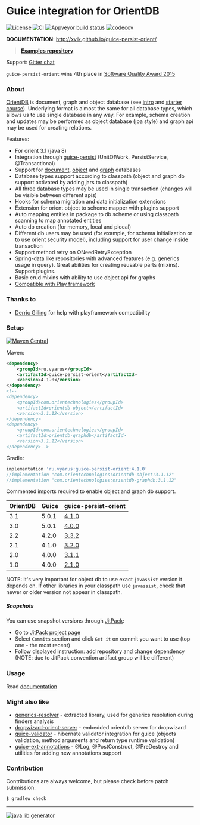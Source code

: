 # Guice integration for OrientDB
[![License](https://img.shields.io/badge/license-MIT-blue.svg?style=flat)](http://www.opensource.org/licenses/MIT)
[![CI](https://github.com/xvik/guice-persist-orient/actions/workflows/CI.yml/badge.svg)](https://github.com/xvik/guice-persist-orient/actions/workflows/CI.yml)
[![Appveyor build status](https://ci.appveyor.com/api/projects/status/github/xvik/guice-persist-orient?svg=true&branch=master)](https://ci.appveyor.com/project/xvik/guice-persist-orient)
[![codecov](https://codecov.io/gh/xvik/guice-persist-orient/branch/master/graph/badge.svg)](https://codecov.io/gh/xvik/guice-persist-orient)

**DOCUMENTATION**: http://xvik.github.io/guice-persist-orient/

> **[Examples repository](https://github.com/xvik/guice-persist-orient-examples)** 

Support: [Gitter chat](https://gitter.im/xvik/guice-persist-orient)

`guice-persist-orient` wins 4th place in [Software Quality Award 2015](http://www.yegor256.com/2015/04/16/award.html)

### About

[OrientDB](http://orientdb.com/orientdb/) is document, graph and object database (see [intro](https://www.youtube.com/watch?v=o_7NCiTLVis) and [starter course](http://orientdb.com/getting-started/)).
Underlying format is almost the same for all database types, which allows us to use single database in any way. For example, schema creation and updates
may be performed as object database (jpa style) and graph api may be used for creating relations.

Features:
* For orient 3.1 (java 8)
* Integration through [guice-persist](https://github.com/google/guice/wiki/GuicePersist) (UnitOfWork, PersistService, @Transactional)
* Support for [document](https://orientdb.org/docs/3.1.x/java/Document-Database.html), [object](https://orientdb.org/docs/3.1.x/java/Object-Database.html) and
[graph](https://orientdb.org/docs/3.1.x/java/Graph-Database-Tinkerpop.html) databases
* Database types support according to classpath (object and graph db support activated by adding jars to classpath)
* All three database types may be used in single transaction (changes will be visible between different apis)
* Hooks for schema migration and data initialization extensions
* Extension for orient object to scheme mapper with plugins support
* Auto mapping entities in package to db scheme or using classpath scanning to map annotated entities
* Auto db creation (for memory, local and plocal)
* Different db users may be used (for example, for schema initialization or to use orient security model), including support for user change inside transaction
* Support method retry on ONeedRetryException
* Spring-data like repositories with advanced features (e.g. generics usage in query). Great abilities for creating reusable parts (mixins). Support plugins.
* Basic crud mixins with ability to use object api for graphs
* [Compatible with Play framework](https://github.com/xvik/guice-persist-orient-play-example)

### Thanks to

* [Derric Gilling](https://github.com/dgilling) for help with playframework compatibility

### Setup

[![Maven Central](https://img.shields.io/maven-central/v/ru.vyarus/guice-persist-orient.svg?style=flat)](https://maven-badges.herokuapp.com/maven-central/ru.vyarus/guice-persist-orient)

Maven:

```xml
<dependency>
    <groupId>ru.vyarus</groupId>
    <artifactId>guice-persist-orient</artifactId>
    <version>4.1.0</version>
</dependency>
<!--
<dependency>
    <groupId>com.orientechnologies</groupId>
    <artifactId>orientdb-object</artifactId>
    <version>3.1.12</version>
</dependency>
<dependency>
    <groupId>com.orientechnologies</groupId>
    <artifactId>orientdb-graphdb</artifactId>
    <version>3.1.12</version>
</dependency>-->
```

Gradle:

```groovy
implementation 'ru.vyarus:guice-persist-orient:4.1.0'
//implementation "com.orientechnologies:orientdb-object:3.1.12"
//implementation "com.orientechnologies:orientdb-graphdb:3.1.12"
```

Commented imports required to enable object and graph db support.

OrientDB | Guice | guice-persist-orient
----------|---|------
3.1 | 5.0.1 | [4.1.0](http://xvik.github.io/guice-persist-orient/4.1.0)
3.0 | 5.0.1 | [4.0.0](http://xvik.github.io/guice-persist-orient/4.0.0)
2.2 | 4.2.0 | [3.3.2](http://xvik.github.io/guice-persist-orient/3.3.2)
2.1 | 4.1.0 | [3.2.0](https://github.com/xvik/guice-persist-orient/tree/orient-2.1.x)
2.0 | 4.0.0 | [3.1.1](https://github.com/xvik/guice-persist-orient/tree/orient-2.0.x)
1.0 | 4.0.0 | [2.1.0](https://github.com/xvik/guice-persist-orient/tree/orient-1.x)

NOTE: It's very important for object db to use exact `javassist` version it depends on. If other libraries in 
your classpath use `javassist`, check that newer or older version not appear in classpath.

##### Snapshots

You can use snapshot versions through [JitPack](https://jitpack.io):

* Go to [JitPack project page](https://jitpack.io/#xvik/guice-persist-orient)
* Select `Commits` section and click `Get it` on commit you want to use (top one - the most recent)
* Follow displayed instruction: add repository and change dependency (NOTE: due to JitPack convention artifact group will be different)

### Usage

Read [documentation](https://xvik.github.io/guice-persist-orient/)

### Might also like

* [generics-resolver](https://github.com/xvik/generics-resolver) - extracted library, used for generics resolution during finders analysis
* [dropwizard-orient-server](https://github.com/xvik/dropwizard-orient-server) - embedded orientdb server for dropwizard
* [guice-validator](https://github.com/xvik/guice-validator) - hibernate validator integration for guice 
(objects validation, method arguments and return type runtime validation)
* [guice-ext-annotations](https://github.com/xvik/guice-ext-annotations) - @Log, @PostConstruct, @PreDestroy and
utilities for adding new annotations support

### Contribution

Contributions are always welcome, but please check before patch submission:

```bash
$ gradlew check
```

---
[![java lib generator](http://img.shields.io/badge/Powered%20by-%20Java%20lib%20generator-green.svg?style=flat-square)](https://github.com/xvik/generator-lib-java)
